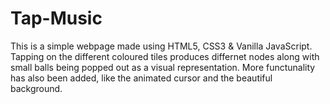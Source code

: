 # Tap-Music

This is a simple webpage made using HTML5, CSS3 & Vanilla JavaScript.
<be>
Tapping on the different coloured tiles produces differnet nodes along with small balls being popped out as a visual representation.
<be>
More functunality has also been added, like the animated cursor and the beautiful background. 
